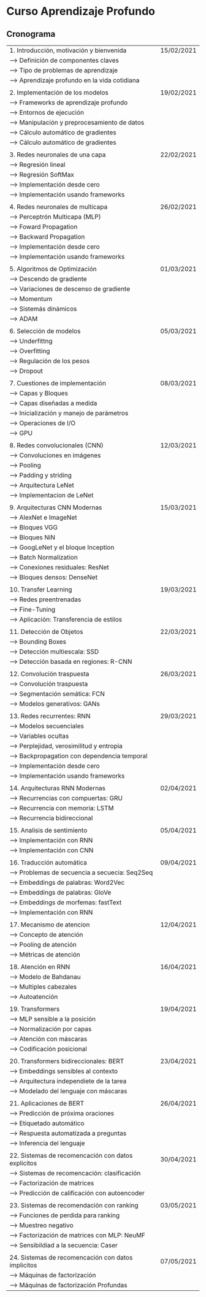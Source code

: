 # Curso Aprendizaje Profundo
## Cronograma

| |  |
|---|---|
|1. Introducción, motivación y bienvenida |15/02/2021|
| --> Definición de componentes claves| |
| --> Tipo de problemas de aprendizaje| |
| --> Aprendizaje profundo en la vida cotidiana| |
|||
|2. Implementación de los modelos |19/02/2021|
| --> Frameworks de aprendizaje profundo||
| --> Entornos de ejecución||
| --> Manipulación y preprocesamiento de datos||
| --> Cálculo automático de gradientes||
| --> Cálculo automático de gradientes||
|||
|3. Redes neuronales de una capa|22/02/2021|
| --> Regresión lineal||
| --> Regresión SoftMax||
| --> Implementación desde cero||
| --> Implementación usando frameworks||
|||
|4. Redes neuronales de multicapa|26/02/2021|
| --> Perceptrón Multicapa (MLP)||
| --> Foward Propagation||
| --> Backward Propagation||
| --> Implementación desde cero||
| --> Implementación usando frameworks||
|||
|5. Algoritmos de Optimización|01/03/2021|
| --> Descendo de gradiente||
| --> Variaciones de descenso de gradiente||
| --> Momentum||
| --> Sistemás dinámicos|| <-- revisar esta parte (adagrad, delta RMS y adadelta)
| --> ADAM||
|||
|6. Selección de modelos|05/03/2021|
| --> Underfittng||
| --> Overfitting||
| --> Regulación de los pesos||
| --> Dropout||
|||
|7. Cuestiones de implementación|08/03/2021|
| --> Capas y Bloques||
| --> Capas diseñadas a medida||
| --> Inicialización y manejo de parámetros||
| --> Operaciones de I/O||
| --> GPU||
|||
|8. Redes convolucionales (CNN)|12/03/2021|
| --> Convoluciones en imágenes||
| --> Pooling||
| --> Padding y striding||
| --> Arquitectura LeNet||
| --> Implementacion de LeNet||
|||
|9. Arquitecturas CNN Modernas|15/03/2021|
| --> AlexNet e ImageNet||
| --> Bloques VGG||
| --> Bloques NiN||
| --> GoogLeNet y el bloque Inception||
| --> Batch Normalization||
| --> Conexiones residuales: ResNet||
| --> Bloques densos: DenseNet||
|||
|10. Transfer Learning|19/03/2021|
| --> Redes preentrenadas||
| --> Fine-Tuning||
| --> Aplicación: Transferencia de estilos||
|||
|11. Detección de Objetos|22/03/2021|
| --> Bounding Boxes||
| --> Detección multiescala: SSD||
| --> Detección basada en regiones: R-CNN||
|||
|12. Convolución traspuesta|26/03/2021| <-- Revisar nombre!
| --> Convolución traspuesta||
| --> Segmentación semática: FCN||
| --> Modelos generativos: GANs||
|||
|13. Redes recurrentes: RNN|29/03/2021|
| --> Modelos secuenciales||
| --> Variables ocultas||
| --> Perplejidad, verosimilitud y entropia||
| --> Backpropagation con dependencia temporal||
| --> Implementación desde cero||
| --> Implementación usando frameworks||
|||
|14. Arquitecturas RNN Modernas|02/04/2021|
| --> Recurrencias con compuertas: GRU||
| --> Recurrencia con memoria: LSTM||
| --> Recurrencia bidireccional||
|||
|15. Analisis de sentimiento|05/04/2021|
| --> Implementación con RNN||
| --> Implementación con CNN||
|||
|16. Traducción automática|09/04/2021|
| --> Problemas de secuencia a secuecia: Seq2Seq||
| --> Embeddings de palabras: Word2Vec||
| --> Embeddings de palabras: GloVe||
| --> Embeddings de morfemas: fastText||
| --> Implementación con RNN||
|||
|17. Mecanismo de atencion|12/04/2021|
| --> Concepto de atención||
| --> Pooling de atención||
| --> Métricas de atención||
|||
|18. Atención en RNN|16/04/2021|
| --> Modelo de Bahdanau||
| --> Multiples cabezales||
| --> Autoatención|| <-- revisar nombre
|||
|19. Transformers|19/04/2021|
| --> MLP sensible a la posición||
| --> Normalización por capas||
| --> Atención con máscaras||
| --> Codificación posicional||
|||
|20. Transformers bidireccionales: BERT|23/04/2021|
| --> Embeddings sensibles al contexto||
| --> Arquitectura independiete de la tarea||
| --> Modelado del lenguaje con máscaras||
|||
|21. Aplicaciones de BERT|26/04/2021|
| --> Predicción de próxima oraciones||
| --> Etiquetado automático||
| --> Respuesta automatizada a preguntas||
| --> Inferencia del lenguaje||
|||
|22. Sistemas de recomencación con datos explicitos|30/04/2021|
| --> Sistemas de recomencación: clasificación ||
| --> Factorización de matrices||
| --> Predicción de calificación con autoencoder||
|||
|23. Sistemas de recomendación con ranking|03/05/2021|
| --> Funciones de perdida para ranking||
| --> Muestreo negativo||
| --> Factorización de matrices con MLP: NeuMF||
| --> Sensibildiad a la secuencia:  Caser||
|||
|24. Sistemas de recomencación con datos implicitos|07/05/2021|
| --> Máquinas de factorización||
| --> Máquinas de factorización Profundas||
